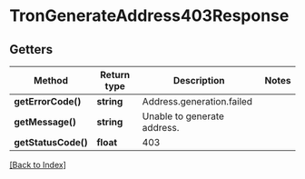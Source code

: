 # TronGenerateAddress403Response

## Getters

Method | Return type | Description | Notes
------------ | ------------- | ------------- | -------------
**getErrorCode()** | **string** | Address.generation.failed |
**getMessage()** | **string** | Unable to generate address. |
**getStatusCode()** | **float** | 403 |

[[Back to Index]](../index.md)
